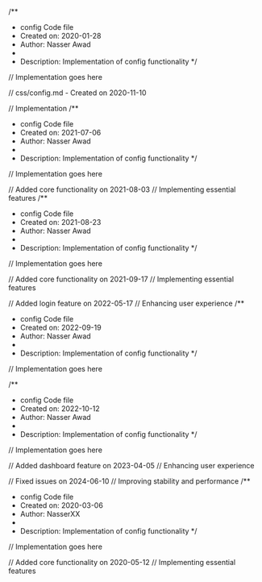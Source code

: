 /**
 * config Code file
 * Created on: 2020-01-28
 * Author: Nasser Awad
 *
 * Description: Implementation of config functionality
 */
 
// Implementation goes here

// css/config.md - Created on 2020-11-10

// Implementation
/**
 * config Code file
 * Created on: 2021-07-06
 * Author: Nasser Awad
 *
 * Description: Implementation of config functionality
 */
 
// Implementation goes here


// Added core functionality on 2021-08-03
// Implementing essential features
/**
 * config Code file
 * Created on: 2021-08-23
 * Author: Nasser Awad
 *
 * Description: Implementation of config functionality
 */
 
// Implementation goes here


// Added core functionality on 2021-09-17
// Implementing essential features

// Added login feature on 2022-05-17
// Enhancing user experience
/**
 * config Code file
 * Created on: 2022-09-19
 * Author: Nasser Awad
 *
 * Description: Implementation of config functionality
 */
 
// Implementation goes here

/**
 * config Code file
 * Created on: 2022-10-12
 * Author: Nasser Awad
 *
 * Description: Implementation of config functionality
 */
 
// Implementation goes here


// Added dashboard feature on 2023-04-05
// Enhancing user experience

// Fixed issues on 2024-06-10
// Improving stability and performance
/**
 * config Code file
 * Created on: 2020-03-06
 * Author: NasserXX
 *
 * Description: Implementation of config functionality
 */
 
// Implementation goes here


// Added core functionality on 2020-05-12
// Implementing essential features
